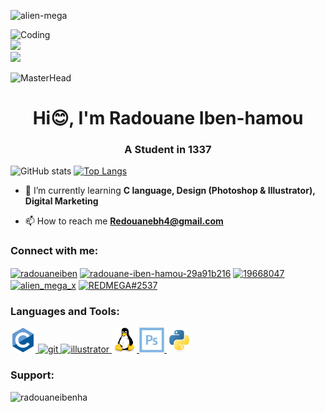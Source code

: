 <p align="left"> <img src="https://komarev.com/ghpvc/?username=alien-mega&label=Profile%20views&color=0e75b6&style=flat" alt="alien-mega" /> </p>

<img align="left" alt="Coding" width="400" src="https://i.pinimg.com/originals/e4/26/70/e426702edf874b181aced1e2fa5c6cde.gif">
<br>
<img src="https://github.com/Alien-MEGA/Alien-MEGA/blob/main/red.json"/>
<br>
<img src="https://github.com/Alien-MEGA/Alien-MEGA/blob/main/redred.svg"/>

![MasterHead](http://wallup.net/wp-content/uploads/2016/01/256678-stars-galaxy.jpg)
<h1 align="center">Hi😊, I'm Radouane Iben-hamou</h1>
<h3 align="center">A Student in 1337</h3>

![GitHub stats](https://github-readme-stats.vercel.app/api?username=Alien-MEGA&show_icons=true&theme=codeSTACKr)
[![Top Langs](https://github-readme-stats.vercel.app/api/top-langs/?username=Alien-MEGA&theme=codeSTACKr)](https://github.com/anuraghazra/github-readme-stats)


- 🌱 I’m currently learning **C language, Design (Photoshop & Illustrator), Digital Marketing**

- 📫 How to reach me **Redouanebh4@gmail.com**

<h3 align="left">Connect with me:</h3>
<p align="left">
<a href="https://twitter.com/radouaneiben" target="blank"><img align="center" src="https://raw.githubusercontent.com/rahuldkjain/github-profile-readme-generator/master/src/images/icons/Social/twitter.svg" alt="radouaneiben" height="30" width="40" /></a>
<a href="https://linkedin.com/in/radouane-iben-hamou-29a91b216" target="blank"><img align="center" src="https://raw.githubusercontent.com/rahuldkjain/github-profile-readme-generator/master/src/images/icons/Social/linked-in-alt.svg" alt="radouane-iben-hamou-29a91b216" height="30" width="40" /></a>
<a href="https://stackoverflow.com/users/19668047" target="blank"><img align="center" src="https://raw.githubusercontent.com/rahuldkjain/github-profile-readme-generator/master/src/images/icons/Social/stack-overflow.svg" alt="19668047" height="30" width="40" /></a>
<a href="https://instagram.com/alien_mega_x" target="blank"><img align="center" src="https://raw.githubusercontent.com/rahuldkjain/github-profile-readme-generator/master/src/images/icons/Social/instagram.svg" alt="alien_mega_x" height="30" width="40" /></a>
<a href="https://discord.gg/REDMEGA#2537" target="blank"><img align="center" src="https://raw.githubusercontent.com/rahuldkjain/github-profile-readme-generator/master/src/images/icons/Social/discord.svg" alt="REDMEGA#2537" height="30" width="40" /></a>
</p>

<h3 align="left">Languages and Tools:</h3>
<p align="left"> <a href="https://www.cprogramming.com/" target="_blank" rel="noreferrer"> <img src="https://raw.githubusercontent.com/devicons/devicon/master/icons/c/c-original.svg" alt="c" width="40" height="40"/> </a> <a href="https://git-scm.com/" target="_blank" rel="noreferrer"> <img src="https://www.vectorlogo.zone/logos/git-scm/git-scm-icon.svg" alt="git" width="40" height="40"/> </a> <a href="https://www.adobe.com/in/products/illustrator.html" target="_blank" rel="noreferrer"> <img src="https://www.vectorlogo.zone/logos/adobe_illustrator/adobe_illustrator-icon.svg" alt="illustrator" width="40" height="40"/> </a> <a href="https://www.linux.org/" target="_blank" rel="noreferrer"> <img src="https://raw.githubusercontent.com/devicons/devicon/master/icons/linux/linux-original.svg" alt="linux" width="40" height="40"/> </a> <a href="https://www.photoshop.com/en" target="_blank" rel="noreferrer"> <img src="https://raw.githubusercontent.com/devicons/devicon/master/icons/photoshop/photoshop-line.svg" alt="photoshop" width="40" height="40"/> </a> <a href="https://www.python.org" target="_blank" rel="noreferrer"> <img src="https://raw.githubusercontent.com/devicons/devicon/master/icons/python/python-original.svg" alt="python" width="40" height="40"/> </a> </p>

<h3 align="left">Support:</h3>
<p><a href="https://www.buymeacoffee.com/radouaneibenha"> <img align="left" src="https://cdn.buymeacoffee.com/buttons/v2/default-yellow.png" height="50" width="210" alt="radouaneibenha" /></a></p><br><br>
